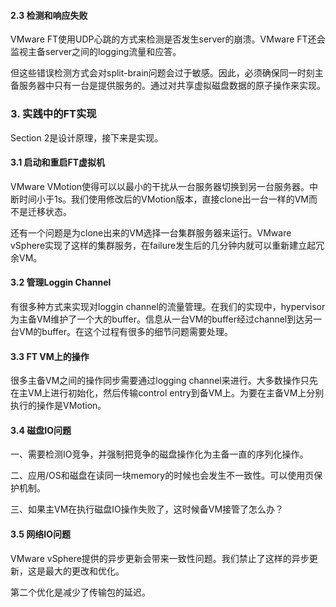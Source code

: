 #### 2.3 检测和响应失败

VMware FT使用UDP心跳的方式来检测是否发生server的崩溃。VMware FT还会监视主备server之间的logging流量和应答。

但这些错误检测方式会对split-brain问题会过于敏感。因此，必须确保同一时刻主备服务器中只有一台是提供服务的。通过对共享虚拟磁盘数据的原子操作来实现。

### 3. 实践中的FT实现

Section 2是设计原理，接下来是实现。

#### 3.1 启动和重启FT虚拟机

VMware VMotion使得可以以最小的干扰从一台服务器切换到另一台服务器。中断时间小于1s。我们使用修改后的VMotion版本，直接clone出一台一样的VM而不是迁移状态。

还有一个问题是为clone出来的VM选择一台集群服务器来运行。VMware vSphere实现了这样的集群服务，在failure发生后的几分钟内就可以重新建立起冗余VM。

#### 3.2 管理Loggin Channel

有很多种方式来实现对loggin channel的流量管理。在我们的实现中，hypervisor为主备VM维护了一个大的buffer。信息从一台VM的buffer经过channel到达另一台VM的buffer。在这个过程有很多的细节问题需要处理。

#### 3.3 FT VM上的操作

很多主备VM之间的操作同步需要通过logging channel来进行。大多数操作只先在主VM上进行初始化，然后传输control entry到备VM上。为要在主备VM上分别执行的操作是VMotion。

#### 3.4 磁盘IO问题

一、需要检测IO竞争，并强制把竞争的磁盘操作化为主备一直的序列化操作。

二、应用/OS和磁盘在读同一块memory的时候也会发生不一致性。可以使用页保护机制。

三、如果主VM在执行磁盘IO操作失败了，这时候备VM接管了怎么办？

#### 3.5 网络IO问题

VMware vSphere提供的异步更新会带来一致性问题。我们禁止了这样的异步更新，这是最大的更改和优化。

第二个优化是减少了传输包的延迟。






